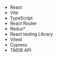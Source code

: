 - React
- Vite
- TypeScript
- React Router
- Redux*
- React testing Library
- Vitest
- Cypress
- TMDB API
